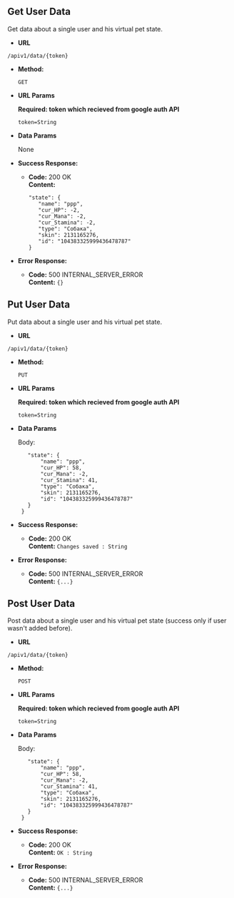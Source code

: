 **Get User Data**
----
  Get data about a single user and his virtual pet state.

* **URL**

 `/apiv1/data/{token}`

* **Method:**

  `GET`
  
*  **URL Params**

   **Required: token which recieved from google auth API**
 
   `token=String`

* **Data Params**

  None

* **Success Response:**

  * **Code:** 200 OK<br />
    **Content:**
     ```{
    "state": {
        "name": "ррр",
        "cur_HP": -2,
        "cur_Mana": -2,
        "cur_Stamina": -2,
        "type": "Собака",
        "skin": 2131165276,
        "id": "104383325999436478787"
    }
  
* **Error Response:**

  * **Code:** 500 INTERNAL_SERVER_ERROR <br />
    **Content:** `{}`

**Put User Data**
----
  Put data about a single user and his virtual pet state.

* **URL**

 `/apiv1/data/{token}`

* **Method:**

  `PUT`
  
*  **URL Params**

   **Required: token which recieved from google auth API**
 
   `token=String`

* **Data Params**

  Body:
  ```{
     "state": {
         "name": "ррр",
         "cur_HP": 58,
         "cur_Mana": -2,
         "cur_Stamina": 41,
         "type": "Собака",
         "skin": 2131165276,
         "id": "104383325999436478787"
     }
   }

* **Success Response:**

  * **Code:** 200 OK<br />
    **Content:**
    `Changes saved : String`
  
* **Error Response:**

  * **Code:** 500 INTERNAL_SERVER_ERROR <br />
    **Content:** `{...}`
    
**Post User Data**
----
  Post data about a single user and his virtual pet state (success only if user wasn't added before).

* **URL**

 `/apiv1/data/{token}`

* **Method:**

  `POST`
  
*  **URL Params**

   **Required: token which recieved from google auth API**
 
   `token=String`

* **Data Params**

  Body:
  ```{
     "state": {
         "name": "ррр",
         "cur_HP": 58,
         "cur_Mana": -2,
         "cur_Stamina": 41,
         "type": "Собака",
         "skin": 2131165276,
         "id": "104383325999436478787"
     }
   }

* **Success Response:**

  * **Code:** 200 OK<br />
    **Content:**
    `OK : String`
  
* **Error Response:**

  * **Code:** 500 INTERNAL_SERVER_ERROR <br />
    **Content:** `{...}`

